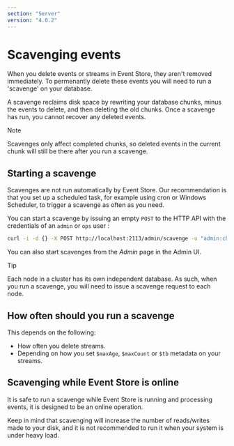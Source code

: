 ```yaml
---
section: "Server"
version: "4.0.2"
---
```


# Scavenging events

When you delete events or streams in Event Store, they aren't removed immediately. To permenantly delete these events you will need to run a 'scavenge' on your database.

A scavenge reclaims disk space by rewriting your database chunks, minus the events to delete, and then deleting the old chunks. Once a scavenge has run, you cannot recover any deleted events.

> [!NOTE]
> Scavenges only affect completed chunks, so deleted events in the current chunk will still be there after you run a scavenge.

## Starting a scavenge

Scavenges are not run automatically by Event Store. Our recommendation is that you set up a scheduled task, for example using cron or Windows Scheduler, to trigger a scavenge as often as you need.

You can start a scavenge by issuing an empty `POST` to the HTTP API with the credentials of an `admin` or `ops` user :

```bash
curl -i -d {} -X POST http://localhost:2113/admin/scavenge -u "admin:changeit"
```

You can also start scavenges from the _Admin_ page in the Admin UI.

> [!TIP]
> Each node in a cluster has its own independent database. As such, when you run a scavenge, you will need to issue a scavenge request to each node.

## How often should you run a scavenge

This depends on the following:

-   How often you delete streams.
-   Depending on how you set `$maxAge`, `$maxCount` or `$tb` metadata on your streams.

## Scavenging while Event Store is online

It is safe to run a scavenge while Event Store is running and processing events, it is designed to be an online operation.

Keep in mind that scavenging will increase the number of reads/writes made to your disk, and it is not recommended to run it when your system is under heavy load.
